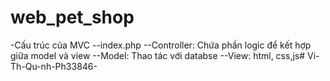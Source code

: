 # web_pet_shop
-Cấu trúc của MVC
--index.php
--Controller: Chứa phần logic để kết hợp giữa model và view
--Model: Thao tác với databse
--View: html, css,js#   V i - T h - Q u - n h - P h 3 3 8 4 6 -  
 